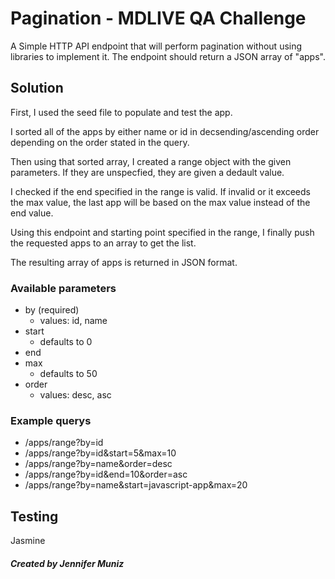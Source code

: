 

# Pagination - MDLIVE QA Challenge

A Simple HTTP API endpoint that will perform pagination without using libraries to implement it.
The endpoint should return a JSON array of "apps".


## Solution 

First, I used the seed file to populate and test the app. 

I sorted all of the apps by either name or id in decsending/ascending order depending on the order stated in the query.

Then using that sorted array, I created a range object with the given parameters. If they are unspecfied, they are given a dedault value.

I checked if the end specified in the range is valid. If invalid or it exceeds the max value, the last app will be based on the max value instead of the end value. 

Using this endpoint and starting point specified in the range, I finally push the requested apps to an array to get the list.

The resulting array of apps is returned in JSON format.


### Available parameters
- by (required)
    * values: id, name
- start
    * defaults to 0
- end
- max
    * defaults to 50
- order
    * values: desc, asc




### Example querys
- /apps/range?by=id
- /apps/range?by=id&start=5&max=10
- /apps/range?by=name&order=desc
- /apps/range?by=id&end=10&order=asc
- /apps/range?by=name&start=javascript-app&max=20


## Testing

Jasmine


##### Created by Jennifer Muniz